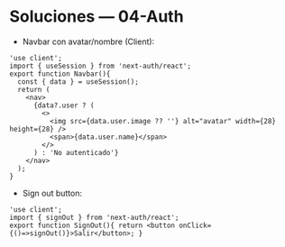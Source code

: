 # Soluciones — 04-Auth

- Navbar con avatar/nombre (Client):
```tsx
'use client';
import { useSession } from 'next-auth/react';
export function Navbar(){
  const { data } = useSession();
  return (
    <nav>
      {data?.user ? (
        <>
          <img src={data.user.image ?? ''} alt="avatar" width={28} height={28} />
          <span>{data.user.name}</span>
        </>
      ) : 'No autenticado'}
    </nav>
  );
}
```

- Sign out button:
```tsx
'use client';
import { signOut } from 'next-auth/react';
export function SignOut(){ return <button onClick={()=>signOut()}>Salir</button>; }
```
